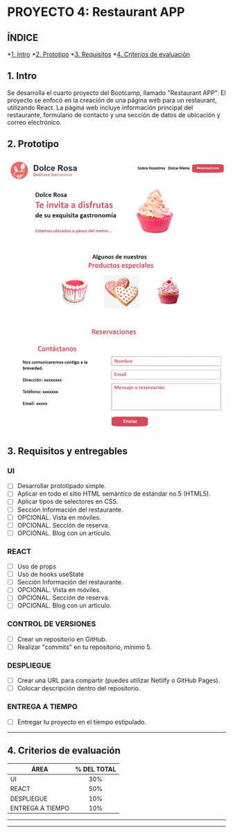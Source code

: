 # PROYECTO 4: Restaurant APP

## **ÍNDICE**

*[1. Intro](#1-intro)
*[2. Prototipo](#2-prototipo)
*[3. Requisitos](#3-requisitos-y-entregables)
*[4. Criterios de evaluación](#4-criterios-de-evaluaci%C3%B3n)

## 1. Intro
Se desarrolla el cuarto proyecto del Bootcamp, llamado "Restaurant APP". 
El proyecto se enfocó en la creación de una página web para un restaurant, utilizando React. La página web incluye información principal del restaurante, formulario de contacto y una sección de datos de ubicación y correo electrónico.

## 2. Prototipo

![](./public/img/Prototipo_restaurantapp.jpg)

## 3. Requisitos y entregables

### UI
- [ ] Desarrollar prototipado simple.
- [ ] Aplicar en todo el sitio HTML semántico de estándar no.5 (HTML5).
- [ ] Aplicar tipos de selectores en CSS.
- [ ] Sección Información del restaurante.
- [ ] OPCIONAL. Vista en móviles.
- [ ] OPCIONAL. Sección de reserva.
- [ ] OPCIONAL. Blog con un artículo.

### REACT
- [ ] Uso de props
- [ ] Uso de hooks useState
- [ ] Sección Información del restaurante.
- [ ] OPCIONAL. Vista en móviles.
- [ ] OPCIONAL. Sección de reserva.
- [ ] OPCIONAL. Blog con un artículo.

### CONTROL DE VERSIONES
- [ ] Crear un repositorio en GitHub.
- [ ] Realizar "commits" en tu repositorio, mínimo 5.

### DESPLIEGUE
- [ ] Crear una URL para compartir (puedes utilizar Netlify o GitHub Pages).
- [ ] Colocar descripción dentro del repositorio.

### ENTREGA A TIEMPO
- [ ] Entregar tu proyecto en el tiempo estipulado.

****

## 4. Criterios de evaluación

| ÁREA       | % DEL TOTAL |
| ------------- |:-------------:|
| UI      | 30%     |
| REACT      | 50%     |
| DESPLIEGUE | 10%      |
| ENTREGA A TIEMPO | 10%      |

****


****
